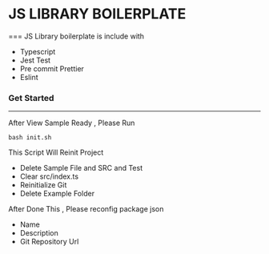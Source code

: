 # JS LIBRARY BOILERPLATE

===
JS Library boilerplate is include with 
- Typescript
- Jest Test
- Pre commit Prettier
- Eslint 

### Get Started

---

After View Sample Ready , Please Run
```shell script
bash init.sh
```

This Script Will Reinit Project  
- Delete Sample File and SRC and Test
- Clear src/index.ts
- Reinitialize Git
- Delete Example Folder

After Done This , Please reconfig package json
- Name
- Description
- Git Repository Url 

